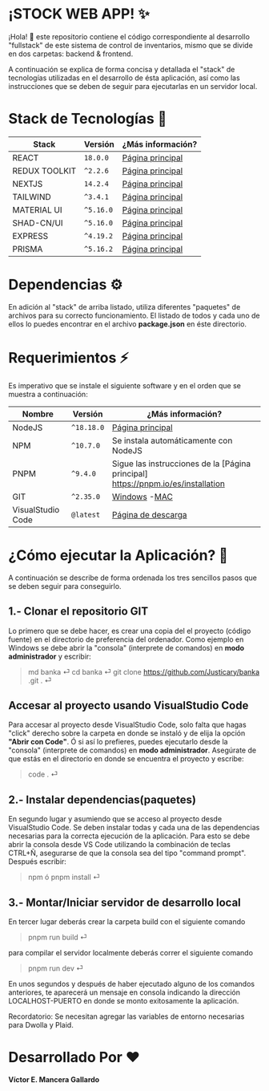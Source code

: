 # ¡STOCK WEB APP! ✨

¡Hola! 👋 este repositorio contiene el código correspondiente al desarrollo "fullstack" de este sistema de control de inventarios, mismo que se divide en dos carpetas: backend & frontend.

A continuación se explica de forma concisa y detallada el "stack" de
tecnologías utilizadas en el desarrollo de ésta aplicación, así como las
instrucciones que se deben de seguir para ejecutarlas en un servidor local.

# Stack de Tecnologías 🧠

| Stack         | Versión   | ¿Más información?                                      |
| ------------- | --------- | ------------------------------------------------------ |
| REACT         | `18.0.0`  | [Página principal](https://stripe.com/docs/api)        |
| REDUX TOOLKIT | `^2.2.6`  | [Página principal](https://developers.dwolla.com/docs) |
| NEXTJS        | `14.2.4`  | [Página principal](https://nextjs.org/)                |
| TAILWIND      | `^3.4.1`  | [Página principal](https://tailwindcss.com/)           |
| MATERIAL UI   | `^5.16.0` | [Página principal](https://mui.com/)                   |
| SHAD-CN/UI    | `^5.16.0` | [Página principal](https://ui.shadcn.com/)             |
| EXPRESS       | `^4.19.2` | [Página principal](https://expressjs.com/es/)          |
| PRISMA        | `^5.16.2` | [Página principal](https://www.prisma.io/)             |

# Dependencias ⚙️

En adición al "stack" de arriba listado, utiliza diferentes
"paquetes" de archivos para su correcto funcionamiento. El listado de todos y
cada uno de ellos lo puedes encontrar en el archivo **package.json** en éste
directorio.

# Requerimientos ⚡

Es imperativo que se instale el siguiente software y en el orden que se muestra
a continuación:

| Nombre            | Versión    | ¿Más información?                                                                    |
| ----------------- | ---------- | ------------------------------------------------------------------------------------ |
| NodeJS            | `^18.18.0` | [Página principal](https://nodejs.org/es/)                                           |
| NPM               | `^10.7.0`  | Se instala automáticamente con NodeJS                                                |
| PNPM              | `^9.4.0`   | Sigue las instrucciones de la [Página principal] https://pnpm.io/es/installation     |
| GIT               | `^2.35.0`  | [Windows](https://git-scm.com/download/win) -[MAC](https://git-scm.com/download/mac) |
| VisualStudio Code | `@latest`  | [Página de descarga](https://code.visualstudio.com/)                                 |

# ¿Cómo ejecutar la Aplicación? 🤯

A continuación se describe de forma ordenada los tres sencillos pasos que
se deben seguir para conseguirlo.

## 1.- Clonar el repositorio GIT

Lo primero que se debe hacer, es crear una copia del el proyecto (código fuente)
en el directorio de preferencia del ordenador. Como ejemplo en Windows se debe
abrir la "consola" (interprete de comandos) en **modo administrador** y
escribir:

> md banka ⏎
> cd banka ⏎
> git clone https://github.com/Justicary/banka .git . ⏎

## Accesar al proyecto usando VisualStudio Code

Para accesar al proyecto desde VisualStudio Code, solo falta que hagas "click"
derecho sobre la carpeta en donde se instaló y de elija la opción **"Abrir con
Code"**. Ó si así lo prefieres, puedes ejecutarlo desde la "consola" (interprete
de comandos) en **modo administrador**. Asegúrate de que estás en el directorio
en donde se encuentra el proyecto y escribe:

> code . ⏎

## 2.- Instalar dependencias(paquetes)

En segundo lugar y asumiendo que se acceso al proyecto desde VisualStudio Code.
Se deben instalar todas y cada una de las dependencias necesarias para la
correcta ejecución de la aplicación. Para esto se debe abrir la consola desde VS
Code utilizando la combinación de teclas CTRL+Ñ, asegurarse de que la consola
sea del tipo "command prompt". Después escribir:

> npm ó pnpm install ⏎

## 3.- Montar/Iniciar servidor de desarrollo local

En tercer lugar deberás crear la carpeta build con el siguiente comando

> pnpm run build ⏎

para compilar el servidor localmente deberás correr el siguiente comando

> pnpm run dev ⏎

En unos segundos y después de haber ejecutado alguno de los comandos anteriores, te aparecerá un mensaje en consola indicando la dirección LOCALHOST-PUERTO en donde se monto exitosamente la aplicación.

Recordatorio: Se necesitan agregar las variables de entorno necesarias para Dwolla y Plaid.

# Desarrollado Por ❤️

**Víctor E. Mancera Gallardo**
